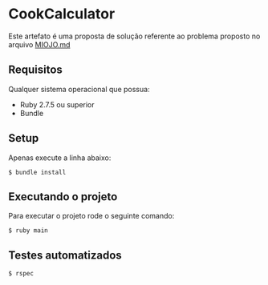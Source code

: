# CookCalculator
Este artefato é uma proposta de solução referente ao problema proposto no arquivo [MIOJO.md](MIOJO.md)

## Requisitos
Qualquer sistema operacional que possua:
- Ruby 2.7.5 ou superior
- Bundle

## Setup
Apenas execute a linha abaixo:
```
$ bundle install
```

## Executando o projeto
Para executar o projeto rode o seguinte comando:
```
$ ruby main
```

## Testes automatizados
```
$ rspec
```